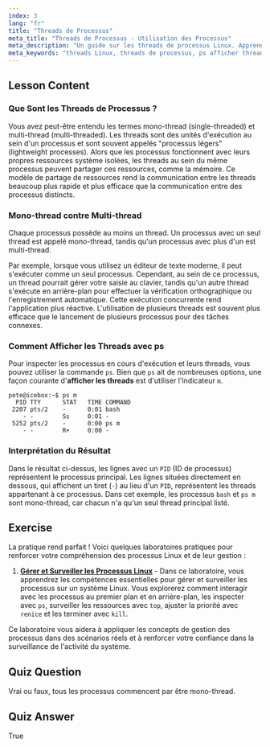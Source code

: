 ```yaml
---
index: 3
lang: "fr"
title: "Threads de Processus"
meta_title: "Threads de Processus - Utilisation des Processus"
meta_description: "Un guide sur les threads de processus Linux. Apprenez la différence entre les processus mono-thread et multi-thread et comment utiliser la commande ps pour afficher les threads."
meta_keywords: "threads Linux, threads de processus, ps afficher threads, ps m, multi-thread, mono-thread, processus léger, gestion des processus Linux"
---
```


## Lesson Content

### Que Sont les Threads de Processus ?

Vous avez peut-être entendu les termes mono-thread (single-threaded) et multi-thread (multi-threaded). Les threads sont des unités d'exécution au sein d'un processus et sont souvent appelés "processus légers" (lightweight processes). Alors que les processus fonctionnent avec leurs propres ressources système isolées, les threads au sein du même processus peuvent partager ces ressources, comme la mémoire. Ce modèle de partage de ressources rend la communication entre les threads beaucoup plus rapide et plus efficace que la communication entre des processus distincts.

### Mono-thread contre Multi-thread

Chaque processus possède au moins un thread. Un processus avec un seul thread est appelé mono-thread, tandis qu'un processus avec plus d'un est multi-thread.

Par exemple, lorsque vous utilisez un éditeur de texte moderne, il peut s'exécuter comme un seul processus. Cependant, au sein de ce processus, un thread pourrait gérer votre saisie au clavier, tandis qu'un autre thread s'exécute en arrière-plan pour effectuer la vérification orthographique ou l'enregistrement automatique. Cette exécution concurrente rend l'application plus réactive. L'utilisation de plusieurs threads est souvent plus efficace que le lancement de plusieurs processus pour des tâches connexes.

### Comment Afficher les Threads avec ps

Pour inspecter les processus en cours d'exécution et leurs threads, vous pouvez utiliser la commande `ps`. Bien que `ps` ait de nombreuses options, une façon courante d'**afficher les threads** est d'utiliser l'indicateur `m`.

```plaintext
pete@icebox:~$ ps m
  PID TTY      STAT   TIME COMMAND
 2207 pts/2    -      0:01 bash
    - -        Ss     0:01 -
 5252 pts/2    -      0:00 ps m
    - -        R+     0:00 -
```

### Interprétation du Résultat

Dans le résultat ci-dessus, les lignes avec un `PID` (ID de processus) représentent le processus principal. Les lignes situées directement en dessous, qui affichent un tiret (`-`) au lieu d'un `PID`, représentent les threads appartenant à ce processus. Dans cet exemple, les processus `bash` et `ps m` sont mono-thread, car chacun n'a qu'un seul thread principal listé.

## Exercise

La pratique rend parfait ! Voici quelques laboratoires pratiques pour renforcer votre compréhension des processus Linux et de leur gestion :

1. **[Gérer et Surveiller les Processus Linux](https://labex.io/fr/labs/comptia-manage-and-monitor-linux-processes-590864)** - Dans ce laboratoire, vous apprendrez les compétences essentielles pour gérer et surveiller les processus sur un système Linux. Vous explorerez comment interagir avec les processus au premier plan et en arrière-plan, les inspecter avec `ps`, surveiller les ressources avec `top`, ajuster la priorité avec `renice` et les terminer avec `kill`.

Ce laboratoire vous aidera à appliquer les concepts de gestion des processus dans des scénarios réels et à renforcer votre confiance dans la surveillance de l'activité du système.

## Quiz Question

Vrai ou faux, tous les processus commencent par être mono-thread.

## Quiz Answer

True
